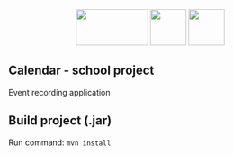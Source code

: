 <div style="text-align:center">
<img height="64px" width="128px" src="https://www.itnetwork.cz/images/40513/spring-logo-png-4.png">
<img height="64px" width="64px" src="https://upload.wikimedia.org/wikipedia/commons/thumb/9/95/Vue.js_Logo_2.svg/1200px-Vue.js_Logo_2.svg.png">
<img height="64px" width="64px" src="https://seeklogo.com/images/V/vuetify-logo-3BCF73C928-seeklogo.com.png">
</div>

Calendar - school project
--

Event recording application  

Build project (.jar)
--
Run command: `mvn install`

